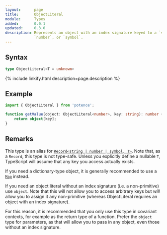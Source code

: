 ```yaml
---
layout:      page
title:       ObjectLiteral
module:      Types
added:       0.0.1
updated:     0.3.0
description: Represents an object with an index signature keyed to a `string`,
             `number`, or `symbol`.
---
```

## Syntax

```ts
type ObjectLiteral<T = unknown>
```

<div class="description">{% include linkify.html description=page.description %}</div>

## Example

```ts
import { ObjectLiteral } from 'potence';

function getValue(object: ObjectLiteral<number>, key: string): number {
    return object[key];
}
```

## Remarks

This type is an alias for
[`Record<string | number | symbol, T>`](https://www.typescriptlang.org/docs/handbook/utility-types.html#recordkeystype).
Note that, as a `Record`, this type is not type-safe. Unless you explicitly
define a nullable `T`, TypeScript will assume that any key you access actually
exists.

If you need a dictionary-type object, it is generally recommended to use a
[`Map`](https://developer.mozilla.org/en-US/docs/Web/JavaScript/Reference/Global_Objects/Map)
instead.

If you need an object literal without an index signature (i.e. a non-primitive)
use `object`. Note that this will not allow you to access arbitrary keys but
*will* allow you to assign it any non-primitive (whereas ObjectLiteral requires
an object with an index signature).

For this reason, it is recommended that you only use this type in covariant
contexts, for example as the return type of a function. Prefer the `object` type
for parameters, as that will allow you to pass in any object, even those without
an index signature.
